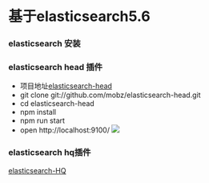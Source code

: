 # 基于elasticsearch5.6 #

### elasticsearch 安装 ###

### elasticsearch head 插件 ###
* 项目地址[elasticsearch-head](https://github.com/mobz/elasticsearch-head)
* git clone git://github.com/mobz/elasticsearch-head.git
* cd elasticsearch-head
* npm install
* npm run start
* open http://localhost:9100/
![](https://github.com/scalad/Elasticsearch/blob/master/doc/image/head.png)

### elasticsearch hq插件 ###
[elasticsearch-HQ](https://github.com/royrusso/elasticsearch-HQ)
